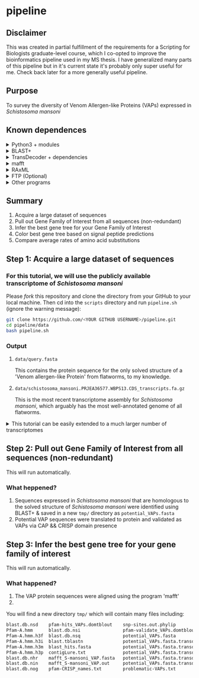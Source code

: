 # pipeline

## Disclaimer

This was created in partial fulfillment of the requirements for a Scripting for Biologists graduate-level course, which I co-opted to improve the bioinformatics pipeline used in my MS thesis.  I have generalized many parts of this pipeline but in it's current state it's probably only super useful for me.  Check back later for a more generally useful pipeline.

## Purpose

To survey the diversity of Venom Allergen-like Proteins (VAPs) expressed in _Schistosoma mansoni_

## Known dependences

<details><summary>Python3 + modules</summary>

* `biopython` + its dependencies
* `ftplib` (slow)
* `os`

If on mac and have `pip`, you can install all required Python modules with the following:
```bash
python3 -m pip install --user numpy scipy matplotlib ipython jupyter pandas sympy nose
python3 -m pip install --user biopython
python3 -m pip install --user ftplib
python3 -m pip install --user os
python3 -m pip install --user wormbase-parasite
python3 -m pip install --user requests
```

</details>

<details><summary>BLAST+</summary>

#### BLAST+ 2.9.0 executables: ftp://ftp.ncbi.nlm.nih.gov/blast/executables/blast+/LATEST/ 

After installing, add the BLAST+ executables to your path by inserting the following into your `~/.bash_profile`:
```bash
PATH="/usr/local/ncbi/blast/bin:${PATH}"
export PATH
```

Then exit terminal & re-enter or run `source ~/bash_profile`

#### Optional
* [MagicBlast](https://ncbi.github.io/magicblast/)
* [IgBlast](https://ncbi.github.io/igblast/)

</details>
 
<details><summary>TransDecoder + dependencies</summary>

#### [TransDecoder 5.5.0](https://github.com/TransDecoder/TransDecoder/wiki)

The easiest way to install TransDecoder and many other programs is through `anaconda` (available [here](https://docs.conda.io/projects/conda/en/latest/user-guide/install/index.html "Download miniconda")).

With `anaconda` installed, simply run the following to install the appropriate version of TransDecoder:
```bash
conda config --add channels bioconda
conda install transdecoder=3.0.1 # Do not use most recent version
```

#### [HMMER](http://hmmer.org/)

To install with `anaconda` on mac:
```bash
conda install hmmer
```

#### [Swiss-Prot database](https://www.uniprot.org/downloads) (Included)
#### Pfam database: ftp://ftp.ebi.ac.uk/pub/databases/Pfam/current_release (Included)

</details>

<details><summary>mafft</summary><br>

If on mac, get `mafft` by running:
```bash
conda install -c bioconda mafft 
```

</details>

<details><summary>RAxML</summary>

If on mac, get `RAxML` by running:
```bash
conda install -c bioconda raxml
```

Don't forget to add to your `~/.bash_profile`:
```bash
PATH="/Users/breanna/miniconda3/bin:$PATH"
export PATH
```

</details>

<details><summary>FTP (Optional)</summary><br>

If on mac, get `ftp` by running:
```bash
brew install inetutils
```

</details>

<details><summary>Other programs</summary>

* "Normal" `sed`

If on mac, download by running:
```bash
brew install gnu-sed
```

Don't forget to add to path:
```bash
PATH="/usr/local/opt/gnu-sed/libexec/gnubin:$PATH"
```

* Maybe another
* Perhaps one more

</details>

## Summary

1. Acquire a large dataset of sequences
2. Pull out Gene Family of Interest from all sequences (non-redundant)
3. Infer the best gene tree for your Gene Family of Interest
4. Color best gene tree based on signal peptide predictions
5. Compare average rates of amino acid substitutions

## Step 1: Acquire a large dataset of sequences

### For this tutorial, we will use the publicly available transcriptome of _Schistosoma mansoni_

Please *fork* this repository and clone the directory from your GitHub to your local machine. Then cd into the `scripts` directory and run `pipeline.sh` (ignore the warning message):
```bash
git clone https://github.com/<YOUR GITHUB USERNAME>/pipeline.git
cd pipeline/data
bash pipeline.sh
```

### Output
1. `data/query.fasta`

	This contains the protein sequence for the only solved structure of a 'Venom allergen-like Protein' from flatworms, to my knowledge. 

2. `data/schistosoma_mansoni.PRJEA36577.WBPS13.CDS_transcripts.fa.gz`

	This is the most recent transcriptome assembly for _Schistosoma mansoni_, which arguably has the most well-annotated genome of all flatworms.


<details><summary>This tutorial can be easily extended to a much larger number of transcriptomes</summary><br>

If you have the needed link, you can download a dataset containing 47 flatworms transcriptomes by running the following code in your terminal:
```bash
mkdir transcriptomes
cd transcriptomes
curl -L <LINK-TO-TRANSCRIPTOMES>?dl=1 > transcriptomes.zip
unzip transcriptomes.zip
rm transcriptomes.zip
```

To confirm that the transcriptomes were downloaded successfully, please run the following code (if you're on a mac and received a `command not found` error, please run `brew install md5sha1sum` and try again): 
```bash
md5sum -c md5sum.txt
```

Your output should look like:
```bash
transcriptomes-MS.tgz: OK
```

If not, the transcriptomes were not downloaded correctly, and you should proceed with extreme caution.

</details>

## Step 2: Pull out Gene Family of Interest from all sequences (non-redundant)

This will run automatically.

### What heppened?

1. Sequences expressed in _Schistosoma mansoni_ that are homologous to the solved structure of _Schistosoma mansoni_ were identified using BLAST+ & saved in a new `tmp/` directory as `potential_VAPs.fasta`
2. Potential VAP sequences were translated to protein and validated as VAPs via CAP && CRISP domain presence

## Step 3: Infer the best gene tree for your gene family of interest

This will run automatically.

### What happened?

1. The VAP protein sequences were aligned using the program 'mafft'
2. 

You will find a new directory `tmp/` which will contain many files including:

```bash
blast.db.nsd	pfam-hits_VAPs.domtblout	snp-sites.out.phylip					sprot.db.psq
Pfam-A.hmm		blast.db.nsi				pfam-validate_VAPs.domtblout			snp-sites.out.snp_sites.aln		transdecoder-VAP_names.txt
Pfam-A.hmm.h3f	blast.db.nsq				potential_VAPs.fasta					snp-sites.out.vcf				transdecoder-complete_VAPs.pep
Pfam-A.hmm.h3i	blast.tblastn				potential_VAPs.fasta.transdecoder.bed	sprot-hits_VAPs.blastp			transdecoder-names.txt
Pfam-A.hmm.h3m	blast_hits.fasta			potential_VAPs.fasta.transdecoder.cds	sprot.db.phr					transdecoder_VAPs.pep
Pfam-A.hmm.h3p	contigLure.txt				potential_VAPs.fasta.transdecoder.gff3	sprot.db.pin					uniprot_sprot.fasta
blast.db.nhr	mafft_S-mansoni_VAP.fasta	potential_VAPs.fasta.transdecoder.pep	sprot.db.pog
blast.db.nin	mafft_S-mansoni_VAP.out		potential_VAPs.fasta.transdecoder_dir	sprot.db.psd
blast.db.nog	pfam-CRISP_names.txt		problematic-VAPs.txt					sprot.db.psi
```

